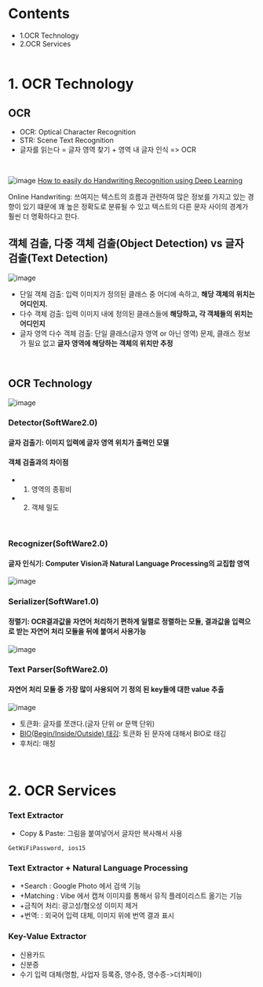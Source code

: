 # Contents
- 1.OCR Technology
- 2.OCR Services
<br><br>

# 1. OCR Technology
## OCR
- OCR: Optical Character Recognition
- STR: Scene Text Recognition
- 글자를 읽는다 = 글자 영역 찾기 + 영역 내 글자 인식 => OCR
<br>

![image](https://user-images.githubusercontent.com/35412566/140917883-e4565d72-ba5b-46a0-adcc-c16ff5a608d6.png)
[How to easily do Handwriting Recognition using Deep Learning](https://nanonets.com/blog/handwritten-character-recognition/)

Online Handwriting: 쓰여지는 텍스트의 흐름과 관련하여 많은 정보를 가지고 있는 경향이 있기 떄문에 꽤 높은 정확도로 분류될 수 있고 텍스트의 다른 문자 사이의 경계가 훨씬 더 명확하다고 한다. 
<br>

## 객체 검출, 다중 객체 검출(Object Detection) vs 글자 검출(Text Detection)
![image](https://user-images.githubusercontent.com/35412566/140920907-03453f44-d590-4715-8491-9bc25198ab08.png)

- 단일 객체 검출: 입력 이미지가 정의된 클래스 중 어디에 속하고, **해당 객체의 위치는 어디인지.**
- 다수 객체 검출: 입력 이미지 내에 정의된 클래스들에 **해당하고, 각 객체들의 위치는 어디인지**
- 글자 영역 다수 객체 검출: 단일 클래스(글자 영역 or 아닌 영역) 문제, 클래스 정보가 필요 없고 **글자 영역에 해당하는 객체의 위치만 추정**
<br>

## OCR Technology
![image](https://user-images.githubusercontent.com/35412566/140921999-8bf5af45-9371-4024-97fd-6171cb7762be.png)

### Detector(SoftWare2.0)
#### 글자 검출기: 이미지 입력에 글자 영역 위치가 출력인 모델
#### 객체 검출과의 차이점
- 1. 영역의 종횡비
- 2. 객체 밀도 
<br>

### Recognizer(SoftWare2.0)
#### 글자 인식기: Computer Vision과 Natural Language Processing의 교집합 영역 
![image](https://user-images.githubusercontent.com/35412566/140922581-7f8dd67d-5be6-4fe0-b93e-3852897c202f.png)
<br>

### Serializer(SoftWare1.0)
#### 정렬기: OCR결과값을 자연어 처리하기 편하게 일렬로 정렬하는 모듈, 결과값을 입력으로 받는 자연어 처리 모듈을 뒤에 붙여서 사용가능 
![image](https://user-images.githubusercontent.com/35412566/140923016-0f308741-5727-4d85-83e9-db7e540f217c.png)
<br>

### Text Parser(SoftWare2.0)
#### 자연어 처리 모듈 중 가장 많이 사용되어 기 정의 된 key들에 대한 value 추출
![image](https://user-images.githubusercontent.com/35412566/140925622-4064730c-eb08-421a-a6b2-5f38cb694d4f.png)
- 토큰화: 글자를 쪼갠다.(글자 단위 or 문맥 단위)
- [BIO(Begin/Inside/Outside) 태깅](https://wikidocs.net/24682): 토큰화 된 문자에 대해서 BIO로 태깅
- 후처리: 매칭
<br>


# 2. OCR Services
### Text Extractor
- Copy & Paste: 그림을 붙여넣어서 글자만 복사해서 사용 
```
GetWiFiPassword, ios15 
```
### Text Extractor + Natural Language Processing
- +Search   : Google Photo 에서 검색 기능 
- +Matching : Vibe 에서 캡쳐 이미지를 통해서 뮤직 플레이리스트 옮기는 기능 
- +금칙어 처리: 광고성/혐오성 이미지 제거 
- +번역:     : 외국어 입력 대체, 이미지 위에 번역 결과 표시 
### Key-Value Extractor 
- 신용카드
- 신분증
- 수기 입력 대체(명함, 사업자 등록증, 영수증, 영수증->더치페이)